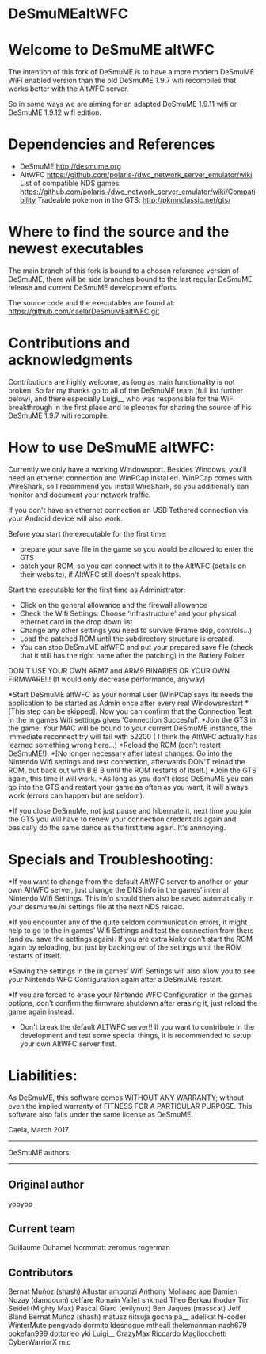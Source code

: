 # DeSmuMEaltWFC

Welcome to DeSmuME altWFC
=========================

The intention of this fork of DeSmuME is to have a more modern DeSmuME WiFi enabled version than the old DeSmuME 1.9.7 wifi recompiles that works better with the AltWFC server.

So in some ways we are aiming for an adapted DeSmuME 1.9.11 wifi or DeSmuME 1.9.12 wifi edition.


Dependencies and References
===========================

* DeSmuME 
	http://desmume.org
* AltWFC
	https://github.com/polaris-/dwc_network_server_emulator/wiki
	List of compatible NDS games: https://github.com/polaris-/dwc_network_server_emulator/wiki/Compatibility
	Tradeable pokemon in the GTS: http://pkmnclassic.net/gts/


Where to find the source and the newest executables
===================================================

The main branch of this fork is bound to a chosen reference version of DeSmuME, there will be side branches bound to the last regular DeSmuME release and current DeSmuME development efforts.

The source code and the executables are found at:
https://github.com/caela/DeSmuMEaltWFC.git



Contributions and acknowledgments
=================================

Contributions are highly welcome, as long as main functionality is not broken.
So far my thanks go to all of the DeSmuME team (full list further below), and there especially Luigi__ who was responsible for the WiFi breakthrough in the first place and to pleonex for sharing the source of his DeSmuME 1.9.7 wifi recompile.


How to use DeSmuME altWFC:
==========================

Currently we only have a working Windowsport.
Besides Windows, you'll need an ethernet connection and WinPCap installed. WinPCap comes with WireShark, so I recommend you install WireShark, so you additionally can monitor and document your network traffic.

If you don't have an ethernet connection an USB Tethered connection via your Android device will also work.

Before you start the executable for the first time:
* prepare your save file in the game so you would be allowed to enter the GTS
* patch your ROM, so you can connect with it to the AltWFC (details on their website), if AltWFC still doesn't speak https.

Start the executable for the first time as Administrator:
* Click on the general allowance and the firewall allowance
* Check the Wifi Settings: Choose 'Infrastructure' and your physical ethernet card in the drop down list
* Change any other settings you need to survive (Frame skip, controls...)
* Load the patched ROM until the subdirectory structure is created.
* You can stop DeSmuME altWFC and put your prepared save file (check that it still has the right name after the patching) in the Battery Folder.

DON'T USE YOUR OWN ARM7 and ARM9 BINARIES OR YOUR OWN FIRMWARE!!! (It would only decrease performance, anyway)

*Start DeSmuME altWFC as your normal user (WinPCap says its needs the application to be started as Admin once after every real Windowsrestart
*[This step can be skipped]. Now you can confirm that the Connection Test in the in games Wifi settings gives 'Connection Succesful'.
*Join the GTS in the game: Your MAC will be bound to your current DeSmuME instance, the immediate reconnect try will fail with 52200 ( I think the AltWFC actually has learned something wrong here...)
*Reload the ROM (don't restart DeSmuME!).
*[No longer necessary after latest changes: Go into the Nintendo Wifi settings and test connection, afterwards DON'T reload the ROM, but back out with B B B until the ROM restarts of itself.]
*Join the GTS again, this time it will work.
*As long as you don't close DeSmuME you can go into the GTS and restart your game as often as you want, it will always work (errors can happen but are seldom).

*If you close DeSmuMe, not just pause and hibernate it, next time you join the GTS you will have to renew your connection credentials again and basically do the same dance as the first time again. It's annnoying.


Specials and Troubleshooting:
=============================

*If you want to change from the default AltWFC server to another or your own AltWFC server, just change the DNS info in the games' internal Nintendo Wifi Settings. This info should then also be saved automatically in your desmume.ini settings file at the next NDS reload.

*If you encounter any of the quite seldom communication errors, it might help to go to the in games' Wifi Settings and test the connection from there (and ev. save the settings again). If you are extra kinky don't start the ROM again by reloading, but just by backing out of the settings until the ROM restarts of itself.

*Saving the settings in the in games' Wifi Settings will also allow you to see your Nintendo WFC Configuration again after a DeSmuME restart.

*If you are forced to erase your Nintendo WFC Configuration in the games options, don't confirm the firmware shutdown after erasing it, just reload the game again instead.

* Don't break the default ALTWFC server!!  If you want to contribute in the development and test some special things, it is recommended to setup your own AltWFC server first.


Liabilities:
============

As DeSmuME, this software comes WITHOUT ANY WARRANTY; without even the implied warranty of FITNESS FOR A PARTICULAR PURPOSE.
This software also falls under the same license as DeSmuME.



Caela, March 2017



****************
DeSmuME authors:
****************

Original author
---------------
yopyop

Current team
------------
Guillaume Duhamel
Normmatt
zeromus
rogerman

Contributors
------------
Bernat Muñoz (shash)
Allustar
amponzi
Anthony Molinaro
ape
Damien Nozay (damdoum)
delfare
Romain Vallet
snkmad
Theo Berkau
thoduv
Tim Seidel (Mighty Max)
Pascal Giard (evilynux)
Ben Jaques (masscat)
Jeff Bland
Bernat Muñoz (shash)
matusz
nitsuja
gocha
pa__
adelikat
hi-coder
WinterMute
pengvado
dormito
ldesnogue
mtheall
thelemonman
nash679
pokefan999
dottorleo
yki
Luigi__
CrazyMax
Riccardo Magliocchetti
CyberWarriorX
mic
